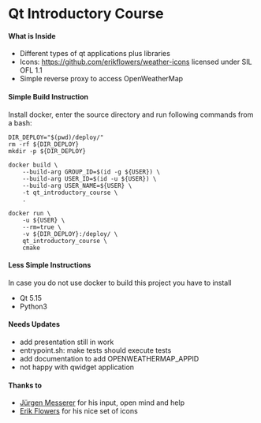 # Qt Introductory Course


#### What is Inside

- Different types of qt applications plus libraries
- Icons: https://github.com/erikflowers/weather-icons licensed under SIL OFL 1.1
- Simple reverse proxy to access OpenWeatherMap


#### Simple Build Instruction

Install docker, enter the source directory and run following commands from a bash:

    DIR_DEPLOY="$(pwd)/deploy/"
    rm -rf ${DIR_DEPLOY}
    mkdir -p ${DIR_DEPLOY}

    docker build \
        --build-arg GROUP_ID=$(id -g ${USER}) \
        --build-arg USER_ID=$(id -u ${USER}) \
        --build-arg USER_NAME=${USER} \
        -t qt_introductory_course \
        .

    docker run \
        -u ${USER} \
        --rm=true \
        -v ${DIR_DEPLOY}:/deploy/ \
        qt_introductory_course \
        cmake


#### Less Simple Instructions

In case you do not use docker to build this project you have to install

- Qt 5.15
- Python3


#### Needs Updates

- add presentation still in work
- entrypoint.sh: make tests should execute tests
- add documentation to add OPENWEATHERMAP_APPID
- not happy with qwidget application


#### Thanks to

- [Jürgen Messerer](https://github.com/messi1) for his input, open mind and help
- [Erik Flowers](https://github.com/erikflowers/weather-icons) for his nice set of icons
